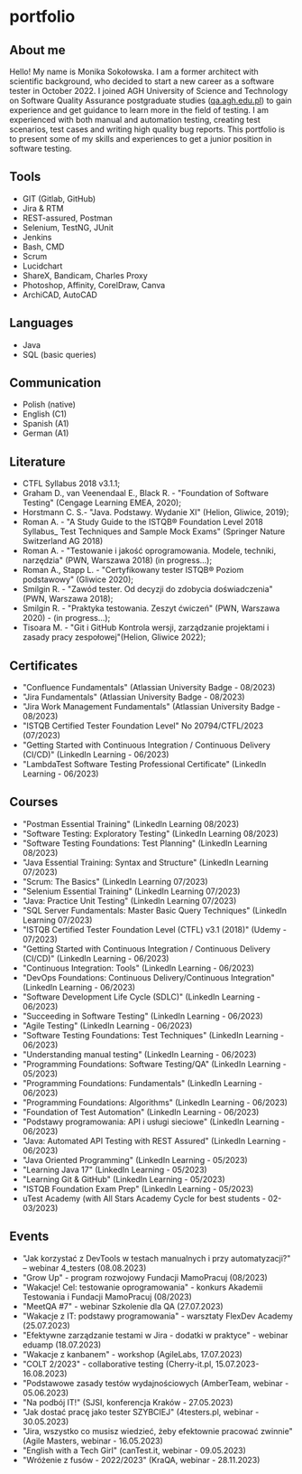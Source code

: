 # portfolio

## About me
Hello! My name is Monika Sokołowska. I am a former architect with scientific background, who decided to start a new career as a software tester in October 2022. I joined AGH University of Science and Technology on Software Quality Assurance postgraduate studies ([qa.agh.edu.pl](https://www.podyplomowe.agh.edu.pl/en/postgraduate-studies/inzynieria-jakosci-oprogramowania/)) to gain experience and get guidance to learn more in the field of testing. I am experienced with both manual and automation testing, creating test scenarios, test cases and writing high quality bug reports. This portfolio is to present some of my skills and experiences to get a junior position in software testing.

## Tools
* GIT (Gitlab, GitHub)
* Jira & RTM 
* REST-assured, Postman
* Selenium, TestNG, JUnit 
* Jenkins
* Bash, CMD
* Scrum
* Lucidchart
* ShareX, Bandicam, Charles Proxy
* Photoshop, Affinity, CorelDraw, Canva
* ArchiCAD, AutoCAD

## Languages
* Java
* SQL (basic queries)

## Communication
* Polish (native)
* English (C1)
* Spanish (A1)
* German (A1)

## Literature
* CTFL Syllabus 2018 v3.1.1;
* Graham D., van Veenendaal E., Black R.  - "Foundation of Software Testing" (Cengage Learning EMEA, 2020);
* Horstmann C. S.- "Java. Podstawy. Wydanie XI" (Helion, Gliwice, 2019);
* Roman A. - "A Study Guide to the ISTQB® Foundation Level 2018 Syllabus_ Test Techniques and Sample Mock Exams" (Springer Nature Switzerland AG 2018)
* Roman A. - "Testowanie i jakość oprogramowania. Modele, techniki, narzędzia" (PWN, Warszawa 2018) (in progress…);
* Roman A., Stapp L. - "Certyfikowany tester ISTQB® Poziom podstawowy" (Gliwice 2020);
* Smilgin R. - "Zawód tester. Od decyzji do zdobycia doświadczenia" (PWN, Warszawa 2018);
* Smilgin R. - "Praktyka testowania. Zeszyt ćwiczeń" (PWN, Warszawa 2020) - (in progress…);
* Tisoara M. - "Git i GitHub Kontrola wersji, zarządzanie projektami i zasady pracy zespołowej"(Helion, Gliwice 2022);

## Certificates
* "Confluence Fundamentals" (Atlassian University Badge - 08/2023)
* "Jira Fundamentals" (Atlassian University Badge - 08/2023)
* "Jira Work Management Fundamentals" (Atlassian University Badge - 08/2023)
* "ISTQB Certified Tester Foundation Level" No 20794/CTFL/2023 (07/2023)
* "Getting Started with Continuous Integration / Continuous Delivery (CI/CD)" (LinkedIn Learning - 06/2023)
* "LambdaTest Software Testing Professional Certificate" (LinkedIn Learning - 06/2023)
  
## Courses
* "Postman Essential Training" (LinkedIn Learning 08/2023)
* "Software Testing: Exploratory Testing" (LinkedIn Learning 08/2023)
* "Software Testing Foundations: Test Planning" (LinkedIn Learning 08/2023)
* "Java Essential Training: Syntax and Structure" (LinkedIn Learning 07/2023)
* "Scrum: The Basics" (LinkedIn Learning 07/2023)
* "Selenium Essential Training" (LinkedIn Learning 07/2023)
* "Java: Practice Unit Testing" (LinkedIn Learning 07/2023)
* "SQL Server Fundamentals: Master Basic Query Techniques" (LinkedIn Learning 07/2023)
* "ISTQB Certified Tester Foundation Level (CTFL) v3.1 (2018)" (Udemy - 07/2023)
* "Getting Started with Continuous Integration / Continuous Delivery (CI/CD)" (LinkedIn Learning - 06/2023)
* "Continuous Integration: Tools" (LinkedIn Learning - 06/2023)
* "DevOps Foundations: Continuous Delivery/Continuous Integration" (LinkedIn Learning - 06/2023)
* "Software Development Life Cycle (SDLC)" (LinkedIn Learning - 06/2023)
* "Succeeding in Software Testing" (LinkedIn Learning - 06/2023)
* "Agile Testing" (LinkedIn Learning - 06/2023)
* "Software Testing Foundations: Test Techniques" (LinkedIn Learning - 06/2023)
* "Understanding manual testing" (LinkedIn Learning - 06/2023)
* "Programming Foundations: Software Testing/QA" (LinkedIn Learning - 05/2023)
* "Programming Foundations: Fundamentals" (LinkedIn Learning - 06/2023)
* "Programming Foundations: Algorithms" (LinkedIn Learning - 06/2023)
* "Foundation of Test Automation" (LinkedIn Learning - 06/2023)
* "Podstawy programowania: API i usługi sieciowe" (LinkedIn Learning - 06/2023)
* "Java: Automated API Testing with REST Assured" (LinkedIn Learning - 06/2023)
* "Java Oriented Programming" (LinkedIn Learning - 05/2023)
* "Learning Java 17" (LinkedIn Learning - 05/2023)
* "Learning Git & GitHub" (LinkedIn Learning - 05/2023)
* "ISTQB Foundation Exam Prep" (LinkedIn Learning - 05/2023)
* uTest Academy (with All Stars Academy Cycle for best students - 02-03/2023)

## Events
* "Jak korzystać z DevTools w testach manualnych i przy automatyzacji?" – webinar 4_testers (08.08.2023)
* "Grow Up" - program rozwojowy Fundacji MamoPracuj (08/2023)
* "Wakacje! Cel: testowanie oprogramowania" - konkurs Akademii Testowania i Fundacji MamoPracuj (08/2023)
* "MeetQA #7" - webinar Szkolenie dla QA (27.07.2023)
* "Wakacje z IT: podstawy programowania" - warsztaty FlexDev Academy (25.07.2023)
* "Efektywne zarządzanie testami w Jira - dodatki w praktyce" - webinar eduamp (18.07.2023)
* "Wakacje z kanbanem" - workshop (AgileLabs, 17.07.2023)
* "COLT 2/2023" - collaborative testing (Cherry-it.pl, 15.07.2023-16.08.2023)
* "Podstawowe zasady testów wydajnościowych (AmberTeam, webinar - 05.06.2023)
* "Na podbój IT!" (SJSI, konferencja Kraków - 27.05.2023)
* "Jak dostać pracę jako tester SZYBCIEJ" (4testers.pl,  webinar - 30.05.2023)
* "Jira, wszystko co musisz wiedzieć, żeby efektownie pracować zwinnie" (Agile Masters, webinar - 16.05.2023)
* "English with a Tech Girl" (canTest.it, webinar - 09.05.2023)
* "Wróżenie z fusów - 2022/2023" (KraQA, webinar - 28.11.2023)
